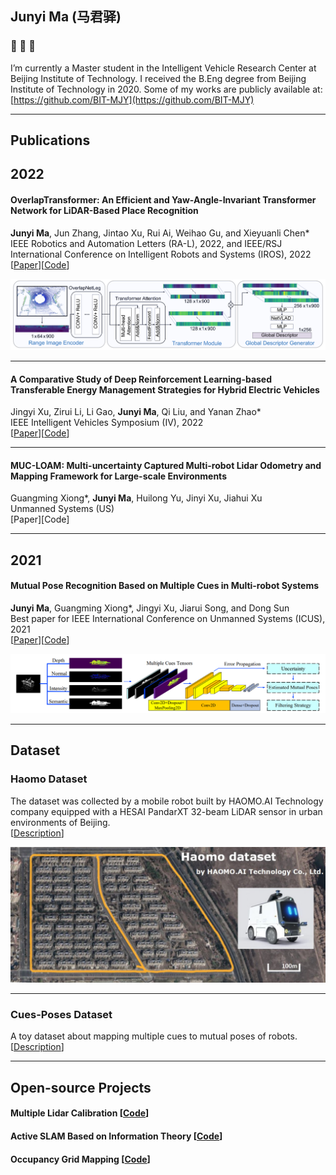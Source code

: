 ## Junyi Ma (马君驿)


###  👋  👋  👋

I’m currently a Master student in the Intelligent Vehicle Research Center at Beijing Institute of Technology. I received the B.Eng degree from Beijing Institute of Technology in 2020. Some of my works are publicly available at: [https://github.com/BIT-MJY](https://github.com/BIT-MJY)      
  
---

## Publications

## 2022  
#### OverlapTransformer: An Efficient and Yaw-Angle-Invariant Transformer Network for LiDAR-Based Place Recognition   
**Junyi Ma**, Jun Zhang, Jintao Xu, Rui Ai, Weihao Gu, and Xieyuanli Chen*    
IEEE Robotics and Automation Letters (RA-L), 2022, and IEEE/RSJ International Conference on Intelligent Robots and Systems (IROS), 2022    
[[Paper](https://ieeexplore.ieee.org/document/9785497)][[Code](https://github.com/haomo-ai/OverlapTransformer)]    

<img src="./system_overview_ral2022.png">

---

#### A Comparative Study of Deep Reinforcement Learning-based Transferable Energy Management Strategies for Hybrid Electric Vehicles    
Jingyi Xu, Zirui Li, Li Gao, **Junyi Ma**, Qi Liu, and Yanan Zhao*  
IEEE Intelligent Vehicles Symposium (IV), 2022    
[[Paper](https://arxiv.org/pdf/2202.11514.pdf)][[Code](https://github.com/BIT-XJY/RL-based-Transferable-EMS)]    

---

#### MUC-LOAM: Multi-uncertainty Captured Multi-robot Lidar Odometry and Mapping Framework for Large-scale Environments
Guangming Xiong*, **Junyi Ma**, Huilong Yu, Jinyi Xu, Jiahui Xu  
Unmanned Systems (US)    
[Paper][Code]  


---

## 2021  
#### Mutual Pose Recognition Based on Multiple Cues in Multi-robot Systems
**Junyi Ma**, Guangming Xiong*, Jingyi Xu, Jiarui Song, and Dong Sun  
Best paper for IEEE International Conference on Unmanned Systems (ICUS), 2021     
[[Paper](https://ieeexplore.ieee.org/document/9641141)][[Code](https://github.com/BIT-MJY/Mutual-Pose-Recognition-Based-on-Multiple-Cues-in-MRS)]    

![MutualPoseRec](/system_overview_icus2021.png)


---

## Dataset

### Haomo Dataset
The dataset was collected by a mobile robot built by HAOMO.AI Technology company equipped with a HESAI PandarXT 32-beam LiDAR sensor in urban environments of Beijing.   
[[Description](https://github.com/haomo-ai/OverlapTransformer/tree/master/Haomo_Dataset)]  

![haomo](/haomo_dataset.png)

---

### Cues-Poses Dataset
A toy dataset about mapping multiple cues to mutual poses of robots.  
[[Description](https://github.com/BIT-MJY/Cues_Poses_Datasets)]  



---

## Open-source Projects

####  Multiple Lidar Calibration  [[Code](https://github.com/BIT-MJY/Multiple_Lidar_Calibration)]
####  Active SLAM Based on Information Theory [[Code](https://github.com/BIT-MJY/Active_SLAM_Based_on_Information_Theory)]
####  Occupancy Grid Mapping [[Code](https://github.com/BIT-MJY/occupancy_grid_mapping)]
